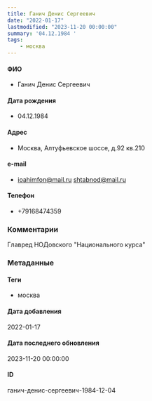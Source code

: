 ```yaml
---
title: Ганич Денис Сергеевич
date: "2022-01-17"
lastmodified: "2023-11-20 00:00:00"
summary: '04.12.1984 '
tags: 
    - москва
---
```

<!--# pp1-->
<!--## Фигурант-->
<!--### Личные данные-->
#### ФИО
- Ганич Денис Сергеевич
#### Дата рождения
- 04.12.1984
#### Адрес
- Москва, Алтуфьевское шоссе, д.92 кв.210
#### e-mail
- ioahimfon@mail.ru shtabnod@mail.ru
#### Телефон
- +79168474359
### Комментарии
Главред НОДовского "Национального курса"
### Метаданные
#### Теги
- москва
#### Дата добавления
2022-01-17
#### Дата последнего обновления
2023-11-20 00:00:00
#### ID
ганич-денис-сергеевич-1984-12-04
<!--## END;-->
